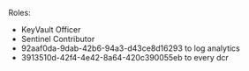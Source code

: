 Roles:
- KeyVault Officer
- Sentinel Contributor
- 92aaf0da-9dab-42b6-94a3-d43ce8d16293 to log analytics 
- 3913510d-42f4-4e42-8a64-420c390055eb to every dcr 

